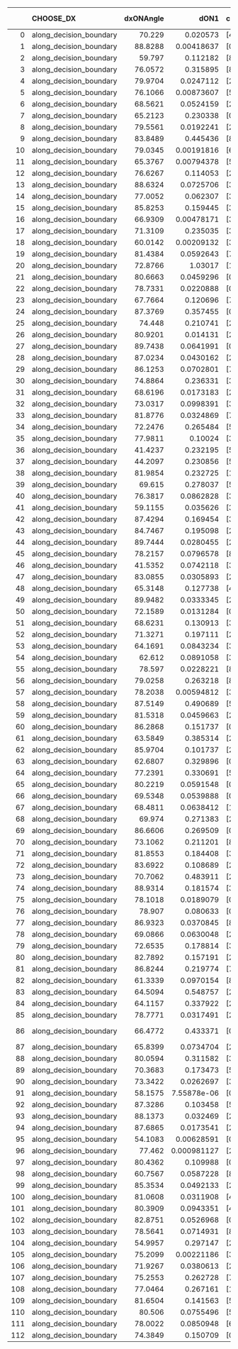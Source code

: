 |     | CHOOSE_DX               |   dxONAngle |        dON1 | cIDON1   |   dON_patch_1 |   nTON |         dON |   dxOFFAngle |       dOFF1 | cIDOFF1   |   dOFF_patch_1 |   nTOFF |        dOFF | SUCCESS   |   nExp |   dual_point_id |   subpoint_time_seconds |   total_execution_time |        logp |        dOFF/dON | Vote dOFF>dON   |
|----:|:------------------------|------------:|------------:|:---------|--------------:|-------:|------------:|-------------:|------------:|:----------|---------------:|--------:|------------:|:----------|-------:|----------------:|------------------------:|-----------------------:|------------:|----------------:|:----------------|
|   0 | along_decision_boundary |     70.229  | 0.020573    | [4 9]    |   0.020573    |      1 | 0.020573    |      63.9463 | 0.0142955   | [4 9]     |    0.0142955   |       1 | 0.0142955   | False     |      1 |               1 |                1.15315  |                 1.5193 |  0          |     0.694865    | False           |
|   1 | along_decision_boundary |     88.8288 | 0.00418637  | [0 1]    |   0.00418637  |      1 | 0.00418637  |      78.4658 | 0.00905947  | [0 1]     |    0.00905947  |       1 | 0.00905947  | True      |      2 |               7 |                1.30283  |                10.2576 | -0.5        |     2.16404     | True            |
|   2 | along_decision_boundary |     59.797  | 0.112182    | [8 9]    |   0.112182    |      1 | 0.112182    |      67.2819 | 0.0240418   | [8 9]     |    0.0240418   |       1 | 0.0240418   | False     |      3 |               8 |                2.23587  |                12.501  | -0          |     0.214311    | False           |
|   3 | along_decision_boundary |     76.0572 | 0.315895    | [8 9]    |   0.315895    |      1 | 0.315895    |      68.9117 | 0.268737    | [8 9]     |    0.268737    |       1 | 0.268737    | False     |      4 |               9 |                3.45409  |                15.9731 | -0.166667   |     0.850717    | False           |
|   4 | along_decision_boundary |     79.9704 | 0.0247112   | [2 9]    |   0.0247112   |      1 | 0.0247112   |      66.4898 | 0.0507234   | [2 9]     |    0.0507234   |       1 | 0.0507234   | True      |      5 |              10 |                1.40797  |                17.388  | -0.5        |     2.05265     | True            |
|   5 | along_decision_boundary |     76.1066 | 0.00873607  | [5 9]    |   0.00873607  |      1 | 0.00873607  |      85.2108 | 0.256252    | [5 9]     |    0.256252    |       1 | 0.256252    | True      |      6 |              11 |                2.97572  |                20.3688 | -0.1        |    29.3326      | True            |
|   6 | along_decision_boundary |     68.5621 | 0.0524159   | [2 7]    |   0.0524159   |      1 | 0.0524159   |      62.9968 | 0.219107    | [2 7]     |    0.219107    |       1 | 0.219107    | True      |      7 |              12 |                1.98805  |                22.3664 | -0          |     4.18016     | True            |
|   7 | along_decision_boundary |     65.2123 | 0.230338    | [0 2]    |   0.230338    |      1 | 0.230338    |      61.0925 | 4.66916e-06 | [0 2]     |    4.66916e-06 |       1 | 4.66916e-06 | False     |      8 |              14 |                1.15209  |                23.5925 | -0.0714286  |     2.0271e-05  | False           |
|   8 | along_decision_boundary |     79.5561 | 0.0192241   | [2 4]    |   0.0192241   |      1 | 0.0192241   |      82.5672 | 0.0368607   | [2 4]     |    0.0368607   |       1 | 0.0368607   | True      |      9 |              15 |                1.92133  |                25.52   | -0          |     1.91742     | True            |
|   9 | along_decision_boundary |     83.8489 | 0.445436    | [8 9]    |   0.445436    |      1 | 0.445436    |      72.1904 | 0.0688281   | [8 9]     |    0.0688281   |       1 | 0.0688281   | False     |     10 |              19 |                5.25192  |                37.5421 | -0.0555556  |     0.154519    | False           |
|  10 | along_decision_boundary |     79.0345 | 0.00191816  | [6 7]    |   0.00191816  |      1 | 0.00191816  |      87.4159 | 0.214984    | [6 7]     |    0.214984    |       1 | 0.214984    | True      |     11 |              22 |                2.78005  |                47.208  | -0          |   112.078       | True            |
|  11 | along_decision_boundary |     65.3767 | 0.00794378  | [5 7]    |   0.00794378  |      1 | 0.00794378  |      79.8053 | 0.268337    | [5 7]     |    0.268337    |       1 | 0.268337    | True      |     12 |              25 |                2.37174  |                53.884  | -0.0454545  |    33.7795      | True            |
|  12 | along_decision_boundary |     76.6267 | 0.114053    | [2 7]    |   0.114053    |      1 | 0.114053    |      77.8381 | 0.0928655   | [2 7]     |    0.0928655   |       1 | 0.0928655   | False     |     13 |              26 |                2.183    |                56.078  | -0.166667   |     0.814232    | False           |
|  13 | along_decision_boundary |     88.6324 | 0.0725706   | [3 5]    |   0.0725706   |      1 | 0.0725706   |      68.9939 | 0.0338271   | [3 5]     |    0.0338271   |       1 | 0.0338271   | False     |     14 |              29 |                2.32996  |                58.5318 | -0.0384615  |     0.466127    | False           |
|  14 | along_decision_boundary |     77.0052 | 0.062307    | [3 5]    |   0.062307    |      1 | 0.062307    |      75.4343 | 0.0713621   | [3 5]     |    0.0713621   |       1 | 0.0713621   | True      |     15 |              31 |                2.41961  |                63.5189 | -0          |     1.14533     | True            |
|  15 | along_decision_boundary |     85.8253 | 0.159445    | [3 6]    |   0.159445    |      1 | 0.159445    |      62.7407 | 0.105874    | [3 6]     |    0.105874    |       1 | 0.105874    | False     |     16 |              32 |                3.22082  |                66.7479 | -0.0333333  |     0.664014    | False           |
|  16 | along_decision_boundary |     66.9309 | 0.00478171  | [3 5]    |   0.00478171  |      1 | 0.00478171  |      74.2692 | 0.020852    | [3 5]     |    0.020852    |       1 | 0.020852    | True      |     17 |              34 |                1.67862  |                72.1757 | -0          |     4.36078     | True            |
|  17 | along_decision_boundary |     71.3109 | 0.235035    | [3 4]    |   0.235035    |      1 | 0.235035    |      76.3539 | 0.0471613   | [3 4]     |    0.0471613   |       1 | 0.0471613   | False     |     18 |              38 |                2.96044  |                75.283  | -0.0294118  |     0.200657    | False           |
|  18 | along_decision_boundary |     60.0142 | 0.00209132  | [3 7]    |   0.00209132  |      1 | 0.00209132  |      48.7239 | 0.146892    | [3 7]     |    0.146892    |       1 | 0.146892    | True      |     19 |              41 |                1.45253  |                80.8755 | -0          |    70.239       | True            |
|  19 | along_decision_boundary |     81.4384 | 0.0592643   | [7 9]    |   0.0592643   |      1 | 0.0592643   |      71.0612 | 0.134293    | [7 9]     |    0.134293    |       1 | 0.134293    | True      |     20 |              43 |                1.70493  |                85.7429 | -0.0263158  |     2.26601     | True            |
|  20 | along_decision_boundary |     72.8766 | 1.03017     | [1 2]    |   1.03017     |      1 | 1.03017     |      65.6847 | 0.163433    | [0 2]     |    0.163433    |       1 | 0.163433    | False     |     21 |              44 |                3.8103   |                89.5587 | -0.1        |     0.158646    | False           |
|  21 | along_decision_boundary |     80.6663 | 0.0459296   | [0 2]    |   0.0459296   |      1 | 0.0459296   |      77.1428 | 0.0147064   | [0 2]     |    0.0147064   |       1 | 0.0147064   | False     |     22 |              46 |                1.16912  |                93.1927 | -0.0238095  |     0.320195    | False           |
|  22 | along_decision_boundary |     78.7331 | 0.0220888   | [0 9]    |   0.0220888   |      1 | 0.0220888   |      87.8039 | 0.109202    | [1 9]     |    0.109202    |       1 | 0.109202    | True      |     23 |              47 |                1.1646   |                94.3624 | -0          |     4.94377     | True            |
|  23 | along_decision_boundary |     67.7664 | 0.120696    | [7 9]    |   0.120696    |      1 | 0.120696    |      80.2072 | 0.042245    | [7 9]     |    0.042245    |       1 | 0.042245    | False     |     24 |              48 |                2.16507  |                96.5325 | -0.0217391  |     0.350013    | False           |
|  24 | along_decision_boundary |     87.3769 | 0.357455    | [0 9]    |   0.357455    |      1 | 0.357455    |      71.2424 | 0.472945    | [1 9]     |    0.472945    |       1 | 0.472945    | True      |     25 |              49 |                3.81837  |               100.356  | -0          |     1.32309     | True            |
|  25 | along_decision_boundary |     74.448  | 0.210741    | [2 5]    |   0.210741    |      1 | 0.210741    |      78.2335 | 0.0490388   | [2 5]     |    0.0490388   |       1 | 0.0490388   | False     |     26 |              51 |                1.30636  |               101.703  | -0.02       |     0.232696    | False           |
|  26 | along_decision_boundary |     80.9201 | 0.014131    | [2 8]    |   0.014131    |      1 | 0.014131    |      80.1246 | 0.0749001   | [2 8]     |    0.0749001   |       1 | 0.0749001   | True      |     27 |              52 |                1.11854  |               102.827  | -0          |     5.30042     | True            |
|  27 | along_decision_boundary |     89.7438 | 0.0641991   | [0 9]    |   0.0641991   |      1 | 0.0641991   |      88.7187 | 0.244954    | [1 9]     |    0.244954    |       1 | 0.244954    | True      |     28 |              54 |                2.22528  |               105.1    | -0.0185185  |     3.81554     | True            |
|  28 | along_decision_boundary |     87.0234 | 0.0430162   | [2 6]    |   0.0430162   |      1 | 0.0430162   |      85.8001 | 0.107754    | [2 6]     |    0.107754    |       1 | 0.107754    | True      |     29 |              55 |                1.4662   |               106.572  | -0.0714286  |     2.50498     | True            |
|  29 | along_decision_boundary |     86.1253 | 0.0702801   | [7 9]    |   0.0702801   |      1 | 0.0702801   |      82.0446 | 0.153334    | [7 9]     |    0.153334    |       1 | 0.153334    | True      |     30 |              56 |                2.35146  |               108.928  | -0.155172   |     2.18175     | True            |
|  30 | along_decision_boundary |     74.8864 | 0.236331    | [3 7]    |   0.236331    |      1 | 0.236331    |      49.4529 | 0.0538825   | [3 7]     |    0.0538825   |       1 | 0.0538825   | False     |     31 |              59 |                2.33236  |               112.846  | -0.266667   |     0.227996    | False           |
|  31 | along_decision_boundary |     68.6196 | 0.0173183   | [2 7]    |   0.0173183   |      1 | 0.0173183   |      73.668  | 0.0974134   | [2 7]     |    0.0974134   |       1 | 0.0974134   | True      |     32 |              60 |                1.02042  |               113.871  | -0.145161   |     5.62489     | True            |
|  32 | along_decision_boundary |     73.0317 | 0.0998391   | [3 7]    |   0.0998391   |      1 | 0.0998391   |      79.8136 | 0.283278    | [3 7]     |    0.283278    |       1 | 0.283278    | True      |     33 |              62 |                2.42728  |               116.348  | -0.25       |     2.83735     | True            |
|  33 | along_decision_boundary |     81.8776 | 0.0324869   | [7 9]    |   0.0324869   |      1 | 0.0324869   |      82.6503 | 0.0169325   | [7 9]     |    0.0169325   |       1 | 0.0169325   | False     |     34 |              66 |                0.768238 |               118.684  | -0.378788   |     0.521208    | False           |
|  34 | along_decision_boundary |     72.2476 | 0.265484    | [5 7]    |   0.265484    |      1 | 0.265484    |      74.1837 | 0.277275    | [5 7]     |    0.277275    |       1 | 0.277275    | True      |     35 |              67 |                2.32297  |               121.012  | -0.235294   |     1.04441     | True            |
|  35 | along_decision_boundary |     77.9811 | 0.10024     | [3 5]    |   0.10024     |      1 | 0.10024     |      80.4505 | 0.392519    | [3 5]     |    0.392519    |       1 | 0.392519    | True      |     36 |              69 |                1.98591  |               125.639  | -0.357143   |     3.91578     | True            |
|  36 | along_decision_boundary |     41.4237 | 0.232195    | [5 7]    |   0.232195    |      1 | 0.232195    |      54.6887 | 0.0661214   | [5 7]     |    0.0661214   |       1 | 0.0661214   | False     |     37 |              71 |                2.4049   |               129.586  | -0.5        |     0.284767    | False           |
|  37 | along_decision_boundary |     44.2097 | 0.230856    | [5 7]    |   0.230856    |      1 | 0.230856    |      50.4683 | 0.0225839   | [5 7]     |    0.0225839   |       1 | 0.0225839   | False     |     38 |              72 |                2.51047  |               132.103  | -0.337838   |     0.0978269   | False           |
|  38 | along_decision_boundary |     81.9854 | 0.232725    | [1 7]    |   0.232725    |      1 | 0.232725    |      80.7914 | 0.170136    | [0 7]     |    0.170136    |       1 | 0.170136    | False     |     39 |              75 |                3.04397  |               138.997  | -0.210526   |     0.73106     | False           |
|  39 | along_decision_boundary |     69.615  | 0.278037    | [5 7]    |   0.278037    |      1 | 0.278037    |      74.2879 | 1.01527     | [5 7]     |    1.01527     |       1 | 1.01527     | True      |     40 |              76 |                6.14219  |               145.144  | -0.115385   |     3.65156     | True            |
|  40 | along_decision_boundary |     76.3817 | 0.0862828   | [3 7]    |   0.0862828   |      1 | 0.0862828   |      73.4084 | 0.275291    | [3 7]     |    0.275291    |       1 | 0.275291    | True      |     41 |              79 |                2.56344  |               147.804  | -0.2        |     3.19057     | True            |
|  41 | along_decision_boundary |     59.1155 | 0.035626    | [3 7]    |   0.035626    |      1 | 0.035626    |      73.6194 | 0.0741291   | [3 7]     |    0.0741291   |       1 | 0.0741291   | True      |     42 |              81 |                1.28798  |               149.139  | -0.304878   |     2.08076     | True            |
|  42 | along_decision_boundary |     87.4294 | 0.169454    | [3 4]    |   0.169454    |      1 | 0.169454    |      83.8177 | 0.037043    | [3 4]     |    0.037043    |       1 | 0.037043    | False     |     43 |              82 |                1.95865  |               151.104  | -0.428571   |     0.218601    | False           |
|  43 | along_decision_boundary |     84.7467 | 0.195098    | [2 7]    |   0.195098    |      1 | 0.195098    |      82.0536 | 0.116343    | [2 7]     |    0.116343    |       1 | 0.116343    | False     |     44 |              83 |                1.92752  |               153.036  | -0.290698   |     0.596331    | False           |
|  44 | along_decision_boundary |     89.7444 | 0.0280455   | [2 8]    |   0.0280455   |      1 | 0.0280455   |      85.7004 | 0.208258    | [2 8]     |    0.208258    |       1 | 0.208258    | True      |     45 |              84 |                1.97347  |               155.021  | -0.181818   |     7.4257      | True            |
|  45 | along_decision_boundary |     78.2157 | 0.0796578   | [8 9]    |   0.0796578   |      1 | 0.0796578   |      68.0922 | 0.147439    | [8 9]     |    0.147439    |       1 | 0.147439    | True      |     46 |              88 |                1.51894  |               163.381  | -0.277778   |     1.8509      | True            |
|  46 | along_decision_boundary |     41.5352 | 0.0742118   | [3 8]    |   0.0742118   |      1 | 0.0742118   |      54.2131 | 0.0476825   | [3 8]     |    0.0476825   |       1 | 0.0476825   | False     |     47 |              90 |                1.97964  |               165.407  | -0.391304   |     0.642519    | False           |
|  47 | along_decision_boundary |     83.0855 | 0.0305893   | [2 8]    |   0.0305893   |      1 | 0.0305893   |      77.1635 | 0.0489811   | [2 8]     |    0.0489811   |       1 | 0.0489811   | True      |     48 |              91 |                1.40859  |               166.822  | -0.265957   |     1.60125     | True            |
|  48 | along_decision_boundary |     65.3148 | 0.127738    | [4 7]    |   0.127738    |      1 | 0.127738    |      62.3324 | 0.233241    | [4 7]     |    0.233241    |       1 | 0.233241    | True      |     49 |              94 |                2.60177  |               171.123  | -0.375      |     1.82594     | True            |
|  49 | along_decision_boundary |     89.9482 | 0.0333345   | [2 7]    |   0.0333345   |      1 | 0.0333345   |      81.8216 | 0.0503275   | [2 7]     |    0.0503275   |       1 | 0.0503275   | True      |     50 |              95 |                1.50364  |               172.632  | -0.5        |     1.50977     | True            |
|  50 | along_decision_boundary |     72.1589 | 0.0131284   | [0 1]    |   0.0131284   |      1 | 0.0131284   |      71.8514 | 0.144327    | [0 1]     |    0.144327    |       1 | 0.144327    | True      |     51 |              96 |                1.9479   |               174.585  | -0.64       |    10.9935      | True            |
|  51 | along_decision_boundary |     68.6231 | 0.130913    | [3 9]    |   0.130913    |      1 | 0.130913    |      68.7732 | 0.085919    | [3 9]     |    0.085919    |       1 | 0.085919    | False     |     52 |              97 |                2.04931  |               176.641  | -0.794118   |     0.656306    | False           |
|  52 | along_decision_boundary |     71.3271 | 0.197111    | [2 7]    |   0.197111    |      1 | 0.197111    |      67.2525 | 0.0292654   | [2 7]     |    0.0292654   |       1 | 0.0292654   | False     |     53 |              98 |                3.48441  |               180.132  | -0.615385   |     0.148472    | False           |
|  53 | along_decision_boundary |     64.1691 | 0.0843234   | [3 6]    |   0.0843234   |      1 | 0.0843234   |      75.9737 | 0.0442942   | [3 6]     |    0.0442942   |       1 | 0.0442942   | False     |     54 |             100 |                0.971219 |               181.139  | -0.462264   |     0.525289    | False           |
|  54 | along_decision_boundary |     62.612  | 0.0891058   | [3 8]    |   0.0891058   |      1 | 0.0891058   |      85.0885 | 0.14246     | [3 8]     |    0.14246     |       1 | 0.14246     | True      |     55 |             101 |                1.24458  |               182.388  | -0.333333   |     1.59878     | True            |
|  55 | along_decision_boundary |     78.597  | 0.0228221   | [8 9]    |   0.0228221   |      1 | 0.0228221   |      74.8888 | 0.149527    | [8 9]     |    0.149527    |       1 | 0.149527    | True      |     56 |             102 |                1.04177  |               183.436  | -0.445455   |     6.55183     | True            |
|  56 | along_decision_boundary |     79.0258 | 0.263218    | [8 9]    |   0.263218    |      1 | 0.263218    |      67.3804 | 0.000747706 | [8 9]     |    0.000747706 |       1 | 0.000747706 | False     |     57 |             103 |                2.24661  |               185.686  | -0.571429   |     0.00284063  | False           |
|  57 | along_decision_boundary |     78.2038 | 0.00594812  | [3 5]    |   0.00594812  |      1 | 0.00594812  |      69.4312 | 0.108221    | [3 5]     |    0.108221    |       1 | 0.108221    | True      |     58 |             106 |                1.04678  |               186.835  | -0.429825   |    18.1942      | True            |
|  58 | along_decision_boundary |     87.5149 | 0.490689    | [5 7]    |   0.490689    |      1 | 0.490689    |      56.4919 | 0.129069    | [5 7]     |    0.129069    |       1 | 0.129069    | False     |     59 |             107 |                3.48901  |               190.329  | -0.551724   |     0.263037    | False           |
|  59 | along_decision_boundary |     81.5318 | 0.0459663   | [2 8]    |   0.0459663   |      1 | 0.0459663   |      83.5945 | 0.132441    | [2 8]     |    0.132441    |       1 | 0.132441    | True      |     60 |             109 |                1.29272  |               194.182  | -0.415254   |     2.88126     | True            |
|  60 | along_decision_boundary |     86.2868 | 0.151737    | [0 1]    |   0.151737    |      1 | 0.151737    |      72.4333 | 0.365238    | [0 1]     |    0.365238    |       1 | 0.365238    | True      |     61 |             112 |                2.39856  |               199.356  | -0.533333   |     2.40704     | True            |
|  61 | along_decision_boundary |     63.5849 | 0.385314    | [2 6]    |   0.385314    |      1 | 0.385314    |      67.5007 | 0.0630636   | [2 6]     |    0.0630636   |       1 | 0.0630636   | False     |     62 |             113 |                3.17489  |               202.535  | -0.663934   |     0.163668    | False           |
|  62 | along_decision_boundary |     85.9704 | 0.101737    | [2 6]    |   0.101737    |      1 | 0.101737    |      79.5325 | 0.116785    | [2 6]     |    0.116785    |       1 | 0.116785    | True      |     63 |             115 |                2.68523  |               207.563  | -0.516129   |     1.14791     | True            |
|  63 | along_decision_boundary |     62.6807 | 0.329896    | [0 1]    |   0.329896    |      1 | 0.329896    |      67.4512 | 0.0744698   | [0 1]     |    0.0744698   |       1 | 0.0744698   | False     |     64 |             120 |                1.77937  |               213.803  | -0.642857   |     0.225737    | False           |
|  64 | along_decision_boundary |     77.2391 | 0.330691    | [5 9]    |   0.330691    |      1 | 0.330691    |      67.427  | 0.199635    | [5 9]     |    0.199635    |       1 | 0.199635    | False     |     65 |             121 |                3.59494  |               217.406  | -0.5        |     0.603692    | False           |
|  65 | along_decision_boundary |     80.2219 | 0.0591548   | [0 8]    |   0.0591548   |      1 | 0.0591548   |      65.2426 | 0.0932318   | [1 8]     |    0.0932318   |       1 | 0.0932318   | True      |     66 |             122 |                1.69212  |               219.104  | -0.376923   |     1.57606     | True            |
|  66 | along_decision_boundary |     69.5348 | 0.0539888   | [0 1]    |   0.0539888   |      1 | 0.0539888   |      69.6404 | 0.642972    | [0 1]     |    0.642972    |       1 | 0.642972    | True      |     67 |             123 |                5.26936  |               224.382  | -0.484848   |    11.9094      | True            |
|  67 | along_decision_boundary |     68.4811 | 0.0638412   | [1 9]    |   0.0638412   |      1 | 0.0638412   |      71.3021 | 0.370805    | [0 9]     |    0.370805    |       1 | 0.370805    | True      |     68 |             124 |                2.95191  |               227.34   | -0.604478   |     5.80825     | True            |
|  68 | along_decision_boundary |     69.974  | 0.271383    | [2 7]    |   0.271383    |      1 | 0.271383    |      69.159  | 0.0684331   | [2 7]     |    0.0684331   |       1 | 0.0684331   | False     |     69 |             127 |                2.39276  |               232.044  | -0.735294   |     0.252165    | False           |
|  69 | along_decision_boundary |     86.6606 | 0.269509    | [0 1]    |   0.269509    |      1 | 0.269509    |      79.4996 | 0.182594    | [0 1]     |    0.182594    |       1 | 0.182594    | False     |     70 |             131 |                2.29112  |               240.877  | -0.586957   |     0.677506    | False           |
|  70 | along_decision_boundary |     73.1062 | 0.211201    | [8 9]    |   0.211201    |      1 | 0.211201    |      70.0913 | 0.0956156   | [8 9]     |    0.0956156   |       1 | 0.0956156   | False     |     71 |             132 |                1.79657  |               242.678  | -0.457143   |     0.452722    | False           |
|  71 | along_decision_boundary |     81.8553 | 0.184408    | [3 7]    |   0.184408    |      1 | 0.184408    |      82.0032 | 0.710379    | [3 7]     |    0.710379    |       1 | 0.710379    | True      |     72 |             134 |                5.26887  |               247.999  | -0.34507    |     3.85222     | True            |
|  72 | along_decision_boundary |     83.6922 | 0.108689    | [2 5]    |   0.108689    |      1 | 0.108689    |      74.7839 | 0.127159    | [2 5]     |    0.127159    |       1 | 0.127159    | True      |     73 |             135 |                2.90913  |               250.915  | -0.444444   |     1.16994     | True            |
|  73 | along_decision_boundary |     70.7062 | 0.483911    | [2 4]    |   0.483911    |      1 | 0.483911    |      68.0596 | 0.394673    | [2 4]     |    0.394673    |       1 | 0.394673    | False     |     74 |             137 |                3.8146   |               254.778  | -0.554795   |     0.81559     | False           |
|  74 | along_decision_boundary |     88.9314 | 0.181574    | [3 9]    |   0.181574    |      1 | 0.181574    |      74.6053 | 0.112074    | [3 9]     |    0.112074    |       1 | 0.112074    | False     |     75 |             140 |                3.90682  |               262.939  | -0.432432   |     0.617237    | False           |
|  75 | along_decision_boundary |     78.1018 | 0.0189079   | [0 8]    |   0.0189079   |      1 | 0.0189079   |      69.3152 | 0.00871081  | [1 8]     |    0.00871081  |       1 | 0.00871081  | False     |     76 |             141 |                1.31273  |               264.258  | -0.326667   |     0.460697    | False           |
|  76 | along_decision_boundary |     78.907  | 0.080633    | [0 1]    |   0.080633    |      1 | 0.080633    |      77.0544 | 0.00814128  | [0 1]     |    0.00814128  |       1 | 0.00814128  | False     |     77 |             143 |                1.5173   |               268.341  | -0.236842   |     0.100967    | False           |
|  77 | along_decision_boundary |     86.9323 | 0.0370845   | [8 9]    |   0.0370845   |      1 | 0.0370845   |      85.3616 | 0.0223689   | [8 9]     |    0.0223689   |       1 | 0.0223689   | False     |     78 |             144 |                1.26838  |               269.614  | -0.162338   |     0.603186    | False           |
|  78 | along_decision_boundary |     69.0866 | 0.0630048   | [2 7]    |   0.0630048   |      1 | 0.0630048   |      78.0961 | 0.0575548   | [2 7]     |    0.0575548   |       1 | 0.0575548   | False     |     79 |             145 |                2.05062  |               271.671  | -0.102564   |     0.913498    | False           |
|  79 | along_decision_boundary |     72.6535 | 0.178814    | [3 8]    |   0.178814    |      1 | 0.178814    |      71.338  | 0.0436641   | [3 8]     |    0.0436641   |       1 | 0.0436641   | False     |     80 |             147 |                2.26788  |               275.896  | -0.056962   |     0.244188    | False           |
|  80 | along_decision_boundary |     82.7892 | 0.157191    | [2 3]    |   0.157191    |      1 | 0.157191    |      68.2875 | 0.0105593   | [2 3]     |    0.0105593   |       1 | 0.0105593   | False     |     81 |             149 |                1.55149  |               277.49   | -0.025      |     0.0671749   | False           |
|  81 | along_decision_boundary |     86.8244 | 0.219774    | [7 9]    |   0.219774    |      1 | 0.219774    |      82.3948 | 0.244166    | [7 9]     |    0.244166    |       1 | 0.244166    | True      |     82 |             151 |                1.68496  |               279.21   | -0.00617284 |     1.11099     | True            |
|  82 | along_decision_boundary |     61.3339 | 0.0970154   | [8 9]    |   0.0970154   |      1 | 0.0970154   |      62.5718 | 0.0693614   | [8 9]     |    0.0693614   |       1 | 0.0693614   | False     |     83 |             152 |                1.73519  |               280.952  | -0.0243902  |     0.714953    | False           |
|  83 | along_decision_boundary |     64.5094 | 0.548757    | [2 7]    |   0.548757    |      1 | 0.548757    |      58.2861 | 0.63772     | [2 7]     |    0.63772     |       1 | 0.63772     | True      |     84 |             153 |                3.53973  |               284.497  | -0.0060241  |     1.16212     | True            |
|  84 | along_decision_boundary |     64.1157 | 0.337922    | [2 5]    |   0.337922    |      1 | 0.337922    |      79.7218 | 0.11145     | [2 5]     |    0.11145     |       1 | 0.11145     | False     |     85 |             154 |                2.259    |               286.761  | -0.0238095  |     0.329809    | False           |
|  85 | along_decision_boundary |     78.7771 | 0.0317491   | [2 4]    |   0.0317491   |      1 | 0.0317491   |      88.3066 | 0.130481    | [2 4]     |    0.130481    |       1 | 0.130481    | True      |     86 |             156 |                2.15827  |               290.74   | -0.00588235 |     4.10974     | True            |
|  86 | along_decision_boundary |     66.4772 | 0.433371    | [0 2]    |   0.433371    |      1 | 0.433371    |      67.2917 | 1.15336e-05 | [1 2]     |    1.15336e-05 |       1 | 1.15336e-05 | False     |     87 |             158 |                2.83076  |               295.561  | -0.0232558  |     2.66136e-05 | False           |
|  87 | along_decision_boundary |     65.8399 | 0.0734704   | [2 4]    |   0.0734704   |      1 | 0.0734704   |      64.3785 | 0.136877    | [2 4]     |    0.136877    |       1 | 0.136877    | True      |     88 |             159 |                2.41943  |               297.986  | -0.00574713 |     1.86302     | True            |
|  88 | along_decision_boundary |     80.0594 | 0.311582    | [3 7]    |   0.311582    |      1 | 0.311582    |      76.473  | 0.066464    | [3 7]     |    0.066464    |       1 | 0.066464    | False     |     89 |             160 |                1.7828   |               299.774  | -0.0227273  |     0.213311    | False           |
|  89 | along_decision_boundary |     70.3683 | 0.173473    | [5 7]    |   0.173473    |      1 | 0.173473    |      87.4624 | 0.240223    | [5 7]     |    0.240223    |       1 | 0.240223    | True      |     90 |             163 |                2.01311  |               304.935  | -0.00561798 |     1.38479     | True            |
|  90 | along_decision_boundary |     73.3422 | 0.0262697   | [3 6]    |   0.0262697   |      1 | 0.0262697   |      84.2114 | 0.16734     | [3 6]     |    0.16734     |       1 | 0.16734     | True      |     91 |             166 |                1.25512  |               306.284  | -0.0222222  |     6.37009     | True            |
|  91 | along_decision_boundary |     58.1575 | 7.55878e-06 | [0 5]    |   7.55878e-06 |      1 | 7.55878e-06 |      69.8694 | 0.293737    | [1 5]     |    0.293737    |       1 | 0.293737    | True      |     92 |             168 |                0.932664 |               307.274  | -0.0494505  | 38860.3         | True            |
|  92 | along_decision_boundary |     87.3286 | 0.103458    | [5 9]    |   0.103458    |      1 | 0.103458    |      74.4741 | 0.245843    | [5 9]     |    0.245843    |       1 | 0.245843    | True      |     93 |             170 |                3.92514  |               312.915  | -0.0869565  |     2.37625     | True            |
|  93 | along_decision_boundary |     88.1373 | 0.032469    | [2 4]    |   0.032469    |      1 | 0.032469    |      75.1804 | 0.00236218  | [2 4]     |    0.00236218  |       1 | 0.00236218  | False     |     94 |             175 |                1.57429  |               314.742  | -0.134409   |     0.0727518   | False           |
|  94 | along_decision_boundary |     87.6865 | 0.0173541   | [2 6]    |   0.0173541   |      1 | 0.0173541   |      86.0638 | 0.902289    | [2 6]     |    0.902289    |       1 | 0.902289    | True      |     95 |             176 |                2.43752  |               317.184  | -0.0851064  |    51.9928      | True            |
|  95 | along_decision_boundary |     54.1083 | 0.00628591  | [0 9]    |   0.00628591  |      1 | 0.00628591  |      59.9058 | 0.0258475   | [1 9]     |    0.0258475   |       1 | 0.0258475   | True      |     96 |             177 |                1.11295  |               318.302  | -0.131579   |     4.11197     | True            |
|  96 | along_decision_boundary |     77.462  | 0.000981127 | [2 3]    |   0.000981127 |      1 | 0.000981127 |      88.6071 | 0.0905897   | [2 3]     |    0.0905897   |       1 | 0.0905897   | True      |     97 |             180 |                1.52304  |               322.559  | -0.1875     |    92.3322      | True            |
|  97 | along_decision_boundary |     80.4362 | 0.109988    | [0 9]    |   0.109988    |      1 | 0.109988    |      74.7958 | 0.00519315  | [0 9]     |    0.00519315  |       1 | 0.00519315  | False     |     98 |             181 |                1.43364  |               324.001  | -0.252577   |     0.0472156   | False           |
|  98 | along_decision_boundary |     60.7567 | 0.0587228   | [8 9]    |   0.0587228   |      1 | 0.0587228   |      72.1705 | 0.106932    | [8 9]     |    0.106932    |       1 | 0.106932    | True      |     99 |             182 |                1.55519  |               325.561  | -0.183673   |     1.82097     | True            |
|  99 | along_decision_boundary |     85.3534 | 0.0492133   | [2 8]    |   0.0492133   |      1 | 0.0492133   |      80.3967 | 0.129973    | [2 8]     |    0.129973    |       1 | 0.129973    | True      |    100 |             185 |                1.75593  |               331.029  | -0.247475   |     2.64101     | True            |
| 100 | along_decision_boundary |     81.0608 | 0.0311908   | [4 6]    |   0.0311908   |      1 | 0.0311908   |      78.7809 | 0.0631786   | [4 6]     |    0.0631786   |       1 | 0.0631786   | True      |    101 |             189 |                1.39685  |               339.827  | -0.32       |     2.02555     | True            |
| 101 | along_decision_boundary |     80.3909 | 0.0943351   | [4 6]    |   0.0943351   |      1 | 0.0943351   |      70.9841 | 0.246802    | [4 6]     |    0.246802    |       1 | 0.246802    | True      |    102 |             190 |                3.93918  |               343.775  | -0.40099    |     2.61622     | True            |
| 102 | along_decision_boundary |     82.8751 | 0.0526968   | [0 1]    |   0.0526968   |      1 | 0.0526968   |      83.5758 | 0.431906    | [0 1]     |    0.431906    |       1 | 0.431906    | True      |    103 |             195 |                2.50203  |               348.202  | -0.490196   |     8.19605     | True            |
| 103 | along_decision_boundary |     78.5641 | 0.0714931   | [8 9]    |   0.0714931   |      1 | 0.0714931   |      75.2587 | 0.126318    | [8 9]     |    0.126318    |       1 | 0.126318    | True      |    104 |             196 |                2.31075  |               350.521  | -0.587379   |     1.76686     | True            |
| 104 | along_decision_boundary |     54.9957 | 0.297147    | [2 5]    |   0.297147    |      1 | 0.297147    |      63.0829 | 0.025391    | [2 5]     |    0.025391    |       1 | 0.025391    | False     |    105 |             197 |                2.73667  |               353.263  | -0.692308   |     0.0854491   | False           |
| 105 | along_decision_boundary |     75.2099 | 0.00221186  | [3 5]    |   0.00221186  |      1 | 0.00221186  |      80.0742 | 0.0599386   | [3 5]     |    0.0599386   |       1 | 0.0599386   | True      |    106 |             199 |                0.856671 |               354.161  | -0.57619    |    27.0987      | True            |
| 106 | along_decision_boundary |     71.9267 | 0.0380613   | [2 7]    |   0.0380613   |      1 | 0.0380613   |      72.1957 | 0.0883095   | [2 7]     |    0.0883095   |       1 | 0.0883095   | True      |    107 |             203 |                2.23315  |               359.515  | -0.679245   |     2.32019     | True            |
| 107 | along_decision_boundary |     75.2553 | 0.262728    | [7 9]    |   0.262728    |      1 | 0.262728    |      66.3355 | 0.0890874   | [7 9]     |    0.0890874   |       1 | 0.0890874   | False     |    108 |             204 |                3.7268   |               363.246  | -0.78972    |     0.339085    | False           |
| 108 | along_decision_boundary |     77.0464 | 0.267161    | [1 9]    |   0.267161    |      1 | 0.267161    |      84.7148 | 0.0916227   | [0 9]     |    0.0916227   |       1 | 0.0916227   | False     |    109 |             205 |                1.82266  |               365.078  | -0.666667   |     0.342949    | False           |
| 109 | along_decision_boundary |     81.6504 | 0.141563    | [5 7]    |   0.141563    |      1 | 0.141563    |      72.6235 | 0.0146411   | [5 7]     |    0.0146411   |       1 | 0.0146411   | False     |    110 |             206 |                1.49399  |               366.581  | -0.555046   |     0.103424    | False           |
| 110 | along_decision_boundary |     80.506  | 0.0755496   | [5 7]    |   0.0755496   |      1 | 0.0755496   |      76.815  | 0.148115    | [5 7]     |    0.148115    |       1 | 0.148115    | True      |    111 |             208 |                2.24417  |               370.971  | -0.454545   |     1.9605      | True            |
| 111 | along_decision_boundary |     78.0022 | 0.0850948   | [6 7]    |   0.0850948   |      1 | 0.0850948   |      76.4814 | 0.00780698  | [6 7]     |    0.00780698  |       1 | 0.00780698  | False     |    112 |             210 |                1.17548  |               374.359  | -0.545045   |     0.0917445   | False           |
| 112 | along_decision_boundary |     74.3849 | 0.150709    | [0 1]    |   0.150709    |      1 | 0.150709    |      88.3591 | 0.329436    | [0 1]     |    0.329436    |       1 | 0.329436    | True      |    113 |             219 |                1.49748  |               390.158  | -0.446429   |     2.18591     | True            |